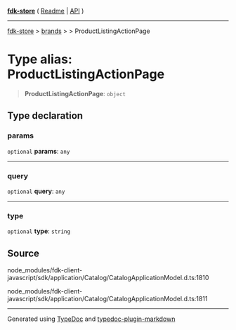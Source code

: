 [**fdk-store**](../../../README.md) ( [Readme](../../../README.md) \| [API](../../../API.md) )

---

[fdk-store](../../../API.md) > [brands](../../README.md) > [<internal>](../README.md) > ProductListingActionPage

# Type alias: ProductListingActionPage

> **ProductListingActionPage**: `object`

## Type declaration

### params

`optional` **params**: `any`

---

### query

`optional` **query**: `any`

---

### type

`optional` **type**: `string`

## Source

node_modules/fdk-client-javascript/sdk/application/Catalog/CatalogApplicationModel.d.ts:1810

node_modules/fdk-client-javascript/sdk/application/Catalog/CatalogApplicationModel.d.ts:1811

---

Generated using [TypeDoc](https://typedoc.org/) and [typedoc-plugin-markdown](https://www.npmjs.com/package/typedoc-plugin-markdown)
